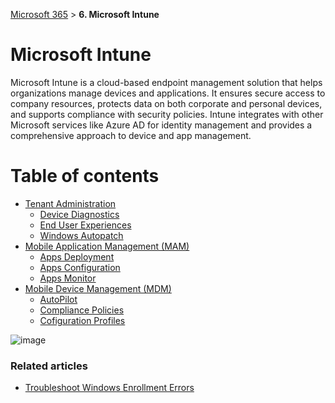 [Microsoft 365](index.md#microsoft365) > **6. Microsoft Intune**

# Microsoft Intune
Microsoft Intune is a cloud-based endpoint management solution that helps organizations manage devices and applications. It ensures secure access to company resources, protects data on both corporate and personal devices, and supports compliance with security policies. Intune integrates with other Microsoft services like Azure AD for identity management and provides a comprehensive approach to device and app management.

# Table of contents
<!--ts-->
   * [Tenant Administration](m365-6-1-tenant-administration.md)
      * [Device Diagnostics](m365-6-1-tenant-administration.md#device-diagnostics)
      * [End User Experiences](m365-6-1-tenant-administration.md#end-user-experiences)
      * [Windows Autopatch](m365-6-1-tenant-administration.md#windows-autopatch)
   * [Mobile Application Management (MAM)](#mobile-application-management-mam)
      * [Apps Deployment](#apps-deployment)
      * [Apps Configuration](#apps-configuration)
      * [Apps Monitor](#apps-monitor)
   * [Mobile Device Management (MDM)](#mobile-device-management-mdm)
     * [AutoPilot](#local)
     * [Compliance Policies](#public)
     * [Cofiguration Profiles](#public)
<!--te-->

![image](https://github.com/user-attachments/assets/10db6832-75e4-4408-88b5-b1e8e48f1972)

### Related articles
   * [Troubleshoot Windows Enrollment Errors](https://docs.microsoft.com/en-us/troubleshoot/mem/intune/troubleshoot-windows-enrollment-errors)
